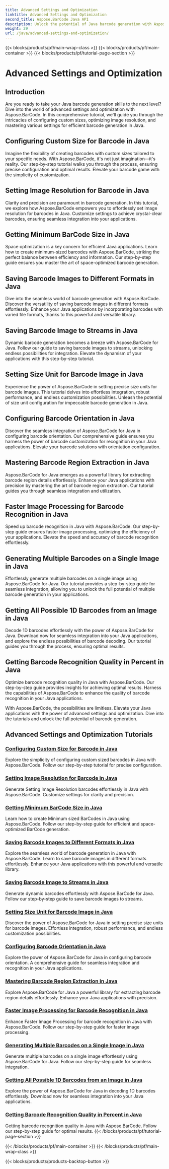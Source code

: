```yaml
---
title: Advanced Settings and Optimization
linktitle: Advanced Settings and Optimization
second_title: Aspose.BarCode Java API
description: Unlock the potential of Java barcode generation with Aspose.BarCode. Configure custom sizes, optimize image resolution, and master barcode settings for seamless integration.
weight: 29
url: /java/advanced-settings-and-optimization/
---
```


{{< blocks/products/pf/main-wrap-class >}}
{{< blocks/products/pf/main-container >}}
{{< blocks/products/pf/tutorial-page-section >}}

# Advanced Settings and Optimization


## Introduction

Are you ready to take your Java barcode generation skills to the next level? Dive into the world of advanced settings and optimization with Aspose.BarCode. In this comprehensive tutorial, we'll guide you through the intricacies of configuring custom sizes, optimizing image resolution, and mastering various settings for efficient barcode generation in Java.

## Configuring Custom Size for Barcode in Java

Imagine the flexibility of creating barcodes with custom sizes tailored to your specific needs. With Aspose.BarCode, it's not just imagination—it's reality. Our step-by-step tutorial walks you through the process, ensuring precise configuration and optimal results. Elevate your barcode game with the simplicity of customization.

## Setting Image Resolution for Barcode in Java

Clarity and precision are paramount in barcode generation. In this tutorial, we explore how Aspose.BarCode empowers you to effortlessly set image resolution for barcodes in Java. Customize settings to achieve crystal-clear barcodes, ensuring seamless integration into your applications.

## Getting Minimum BarCode Size in Java

Space optimization is a key concern for efficient Java applications. Learn how to create minimum-sized barcodes with Aspose.BarCode, striking the perfect balance between efficiency and information. Our step-by-step guide ensures you master the art of space-optimized barcode generation.

## Saving Barcode Images to Different Formats in Java

Dive into the seamless world of barcode generation with Aspose.BarCode. Discover the versatility of saving barcode images in different formats effortlessly. Enhance your Java applications by incorporating barcodes with varied file formats, thanks to this powerful and versatile library.

## Saving Barcode Image to Streams in Java

Dynamic barcode generation becomes a breeze with Aspose.BarCode for Java. Follow our guide to saving barcode images to streams, unlocking endless possibilities for integration. Elevate the dynamism of your applications with this step-by-step tutorial.

## Setting Size Unit for Barcode Image in Java

Experience the power of Aspose.BarCode in setting precise size units for barcode images. This tutorial delves into effortless integration, robust performance, and endless customization possibilities. Unleash the potential of size unit configuration for impeccable barcode generation in Java.

## Configuring Barcode Orientation in Java

Discover the seamless integration of Aspose.BarCode for Java in configuring barcode orientation. Our comprehensive guide ensures you harness the power of barcode customization for recognition in your Java applications. Elevate your barcode solutions with orientation configuration.

## Mastering Barcode Region Extraction in Java

Aspose.BarCode for Java emerges as a powerful library for extracting barcode region details effortlessly. Enhance your Java applications with precision by mastering the art of barcode region extraction. Our tutorial guides you through seamless integration and utilization.

## Faster Image Processing for Barcode Recognition in Java

Speed up barcode recognition in Java with Aspose.BarCode. Our step-by-step guide ensures faster image processing, optimizing the efficiency of your applications. Elevate the speed and accuracy of barcode recognition effortlessly.

## Generating Multiple Barcodes on a Single Image in Java

Effortlessly generate multiple barcodes on a single image using Aspose.BarCode for Java. Our tutorial provides a step-by-step guide for seamless integration, allowing you to unlock the full potential of multiple barcode generation in your applications.

## Getting All Possible 1D Barcodes from an Image in Java

Decode 1D barcodes effortlessly with the power of Aspose.BarCode for Java. Download now for seamless integration into your Java applications, and explore the endless possibilities of barcode decoding. Our tutorial guides you through the process, ensuring optimal results.

## Getting Barcode Recognition Quality in Percent in Java

Optimize barcode recognition quality in Java with Aspose.BarCode. Our step-by-step guide provides insights for achieving optimal results. Harness the capabilities of Aspose.BarCode to enhance the quality of barcode recognition in your Java applications.

With Aspose.BarCode, the possibilities are limitless. Elevate your Java applications with the power of advanced settings and optimization. Dive into the tutorials and unlock the full potential of barcode generation.
## Advanced Settings and Optimization Tutorials
### [Configuring Custom Size for Barcode in Java](./configuring-custom-size-barcode/)
Explore the simplicity of configuring custom sized barcodes in Java with Aspose.BarCode. Follow our step-by-step tutorial for precise configuration.
### [Setting Image Resolution for Barcode in Java](./setting-image-resolution-barcode/)
Generate Setting Image Resolution barcodes effortlessly in Java with Aspose.BarCode. Customize settings for clarity and precision.
### [Getting Minimum BarCode Size in Java](./getting-minimum-barcode-size/)
Learn how to create Minimum sized BarCodes in Java using Aspose.BarCode. Follow our step-by-step guide for efficient and space-optimized BarCode generation.
### [Saving Barcode Images to Different Formats in Java](./saving-barcode-images-different-formats/)
Explore the seamless world of barcode generation in Java with Aspose.BarCode. Learn to save barcode images in different formats effortlessly. Enhance your Java applications with this powerful and versatile library.
### [Saving Barcode Image to Streams in Java](./saving-barcode-image-streams/)
Generate dynamic barcodes effortlessly with Aspose.BarCode for Java. Follow our step-by-step guide to save barcode images to streams.
### [Setting Size Unit for Barcode Image in Java](./setting-size-unit-barcode-image/)
Discover the power of Aspose.BarCode for Java in setting precise size units for barcode images. Effortless integration, robust performance, and endless customization possibilities.
### [Configuring Barcode Orientation in Java](./configuring-barcode-orientation/)
Explore the power of Aspose.BarCode for Java in configuring barcode orientation. A comprehensive guide for seamless integration and recognition in your Java applications.
### [Mastering Barcode Region Extraction in Java](./extracting-barcode-region-information/)
Explore Aspose.BarCode for Java a powerful library for extracting barcode region details effortlessly. Enhance your Java applications with precision.
### [Faster Image Processing for Barcode Recognition in Java](./faster-image-processing-barcode-recognition/)
Enhance Faster Image Processing for barcode recognition in Java with Aspose.BarCode. Follow our step-by-step guide for faster image processing.
### [Generating Multiple Barcodes on a Single Image in Java](./generating-multiple-barcodes-single-image/)
Generate multiple barcodes on a single image effortlessly using Aspose.BarCode for Java. Follow our step-by-step guide for seamless integration.
### [Getting All Possible 1D Barcodes from an Image in Java](./getting-all-possible-1d-barcodes-image/)
Explore the power of Aspose.BarCode for Java in decoding 1D barcodes effortlessly. Download now for seamless integration into your Java applications.
### [Getting Barcode Recognition Quality in Percent in Java](./getting-barcode-recognition-quality-percent/)
Getting barcode recognition quality in Java with Aspose.BarCode. Follow our step-by-step guide for optimal results.
{{< /blocks/products/pf/tutorial-page-section >}}

{{< /blocks/products/pf/main-container >}}
{{< /blocks/products/pf/main-wrap-class >}}

{{< blocks/products/products-backtop-button >}}
